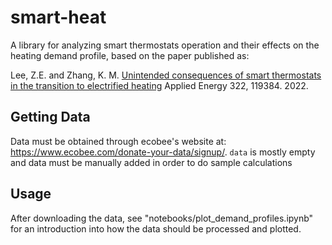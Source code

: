 # smart-heat
A library for analyzing smart thermostats operation and their effects on the heating demand profile, based on the paper published as:

Lee, Z.E. and Zhang, K. M. [Unintended consequences of smart thermostats in the transition to electrified heating](https://www.sciencedirect.com/science/article/abs/pii/S0306261922007243?via%3Dihub) Applied Energy 322, 119384. 2022.

## Getting Data
Data must be obtained through ecobee's website at: https://www.ecobee.com/donate-your-data/signup/. `data` is mostly empty and data must be manually added in order to do sample calculations

## Usage
After downloading the data, see "notebooks/plot_demand_profiles.ipynb" for an introduction into how the data should be processed and plotted.

